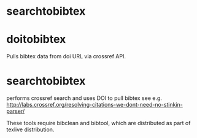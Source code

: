 searchtobibtex
==============

# doitobibtex
Pulls bibtex data from doi URL via crossref API.

# searchtobibtex
performs crossref search and uses DOI to pull bibtex
see e.g. http://labs.crossref.org/resolving-citations-we-dont-need-no-stinkin-parser/

These tools require bibclean and bibtool, which are distributed as part of texlive distribution.
